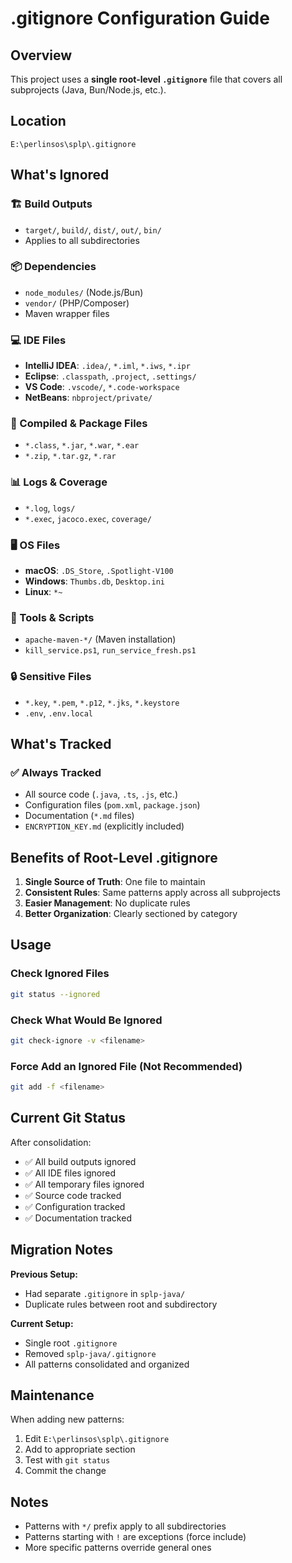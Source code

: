 # .gitignore Configuration Guide

## Overview

This project uses a **single root-level `.gitignore`** file that covers all subprojects (Java, Bun/Node.js, etc.).

## Location

```
E:\perlinsos\splp\.gitignore
```

## What's Ignored

### 🏗️ Build Outputs
- `target/`, `build/`, `dist/`, `out/`, `bin/`
- Applies to all subdirectories

### 📦 Dependencies
- `node_modules/` (Node.js/Bun)
- `vendor/` (PHP/Composer)
- Maven wrapper files

### 💻 IDE Files
- **IntelliJ IDEA**: `.idea/`, `*.iml`, `*.iws`, `*.ipr`
- **Eclipse**: `.classpath`, `.project`, `.settings/`
- **VS Code**: `.vscode/`, `*.code-workspace`
- **NetBeans**: `nbproject/private/`

### 📝 Compiled & Package Files
- `*.class`, `*.jar`, `*.war`, `*.ear`
- `*.zip`, `*.tar.gz`, `*.rar`

### 📊 Logs & Coverage
- `*.log`, `logs/`
- `*.exec`, `jacoco.exec`, `coverage/`

### 🖥️ OS Files
- **macOS**: `.DS_Store`, `.Spotlight-V100`
- **Windows**: `Thumbs.db`, `Desktop.ini`
- **Linux**: `*~`

### 🔧 Tools & Scripts
- `apache-maven-*/` (Maven installation)
- `kill_service.ps1`, `run_service_fresh.ps1`

### 🔒 Sensitive Files
- `*.key`, `*.pem`, `*.p12`, `*.jks`, `*.keystore`
- `.env`, `.env.local`

## What's Tracked

### ✅ Always Tracked
- All source code (`.java`, `.ts`, `.js`, etc.)
- Configuration files (`pom.xml`, `package.json`)
- Documentation (`*.md` files)
- `ENCRYPTION_KEY.md` (explicitly included)

## Benefits of Root-Level .gitignore

1. **Single Source of Truth**: One file to maintain
2. **Consistent Rules**: Same patterns apply across all subprojects
3. **Easier Management**: No duplicate rules
4. **Better Organization**: Clearly sectioned by category

## Usage

### Check Ignored Files
```bash
git status --ignored
```

### Check What Would Be Ignored
```bash
git check-ignore -v <filename>
```

### Force Add an Ignored File (Not Recommended)
```bash
git add -f <filename>
```

## Current Git Status

After consolidation:
- ✅ All build outputs ignored
- ✅ All IDE files ignored
- ✅ All temporary files ignored
- ✅ Source code tracked
- ✅ Configuration tracked
- ✅ Documentation tracked

## Migration Notes

**Previous Setup:**
- Had separate `.gitignore` in `splp-java/`
- Duplicate rules between root and subdirectory

**Current Setup:**
- Single root `.gitignore`
- Removed `splp-java/.gitignore`
- All patterns consolidated and organized

## Maintenance

When adding new patterns:
1. Edit `E:\perlinsos\splp\.gitignore`
2. Add to appropriate section
3. Test with `git status`
4. Commit the change

## Notes

- Patterns with `*/` prefix apply to all subdirectories
- Patterns starting with `!` are exceptions (force include)
- More specific patterns override general ones
